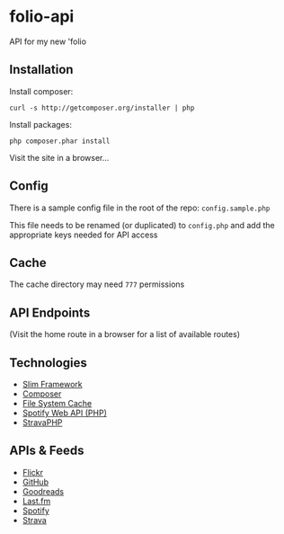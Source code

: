 # folio-api

API for my new 'folio

## Installation

Install composer:

```
curl -s http://getcomposer.org/installer | php
```

Install packages:

```
php composer.phar install
```

Visit the site in a browser...


## Config

There is a sample config file in the root of the repo: `config.sample.php`

This file needs to be renamed (or duplicated) to `config.php` and add the appropriate keys needed for API access

## Cache

The cache directory may need `777` permissions


## API Endpoints

(Visit the home route in a browser for a list of available routes)


## Technologies

 - [Slim Framework](http://www.slimframework.com/)
 - [Composer](https://getcomposer.org/)
 - [File System Cache](https://github.com/jdorn/FileSystemCache)
 - [Spotify Web API (PHP)](http://jwilsson.github.io/spotify-web-api-php/)
 - [StravaPHP](https://github.com/basvandorst/StravaPHP/)

## APIs & Feeds

 - [Flickr](https://www.flickr.com/services/feeds/)
 - [GitHub](https://developer.github.com/v3/)
 - [Goodreads](https://www.goodreads.com/api)
 - [Last.fm](http://www.last.fm/api/feeds)
 - [Spotify](https://developer.spotify.com/web-api/)
 - [Strava](http://strava.github.io/api/)
